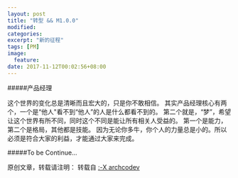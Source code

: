 ```yaml
---
layout: post
title: "转型 && M1.0.0"
modified:
categories: 
excerpt: "新的征程"
tags: [PM]
image:
  feature:
date: 2017-11-12T00:02:56+08:00
---
```

#####产品经理

这个世界的变化总是清晰而且宏大的，只是你不敢相信。
其实产品经理核心有两个，一个是“他人"看不到“他人”的人是什么都看不到的。
第二个就是，“梦”，希望让这个世界有所不同，同时这个不同是能让所有相关人受益的。
第一个是能力，第二个是格局，其他都是技能。
因为无论你多牛，你个人的力量总是小的。所以必须是符合大家的利益，才能通过大家来完成。

#####To be Continue…

原创文章，转载请注明： 转载自 <a href="http://archcodev.com">:-X archcodev</a>